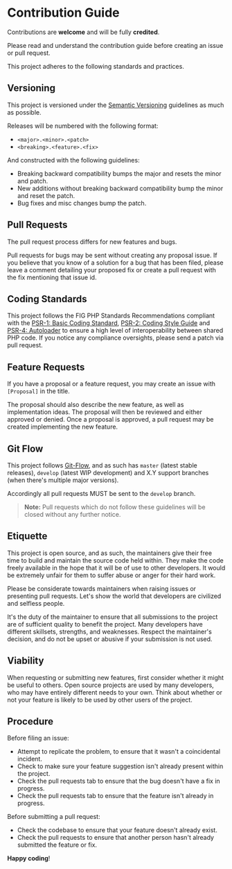# Contribution Guide

Contributions are **welcome** and will be fully **credited**.

Please read and understand the contribution guide before creating an issue or pull request.

This project adheres to the following standards and practices.

## Versioning

This project is versioned under the [Semantic Versioning](http://semver.org/) guidelines as much as possible.

Releases will be numbered with the following format:

- `<major>.<minor>.<patch>`
- `<breaking>.<feature>.<fix>`

And constructed with the following guidelines:

- Breaking backward compatibility bumps the major and resets the minor and patch.
- New additions without breaking backward compatibility bump the minor and reset the patch.
- Bug fixes and misc changes bump the patch.


## Pull Requests

The pull request process differs for new features and bugs.

Pull requests for bugs may be sent without creating any proposal issue. If you believe that you know of a solution for a bug that has been filed, please leave a comment detailing your proposed fix or create a pull request with the fix mentioning that issue id.


## Coding Standards

This project follows the FIG PHP Standards Recommendations compliant with the [PSR-1: Basic Coding Standard](http://www.php-fig.org/psr/psr-1/), [PSR-2: Coding Style Guide](http://www.php-fig.org/psr/psr-2/) and [PSR-4: Autoloader](http://www.php-fig.org/psr/psr-4/) to ensure a high level of interoperability between shared PHP code. If you notice any compliance oversights, please send a patch via pull request.


## Feature Requests

If you have a proposal or a feature request, you may create an issue with `[Proposal]` in the title.

The proposal should also describe the new feature, as well as implementation ideas. The proposal will then be reviewed and either approved or denied. Once a proposal is approved, a pull request may be created implementing the new feature.


## Git Flow

This project follows [Git-Flow](http://nvie.com/posts/a-successful-git-branching-model/), and as such has `master` (latest stable releases), `develop` (latest WIP development) and X.Y support branches (when there's multiple major versions).

Accordingly all pull requests MUST be sent to the `develop` branch.

> **Note:** Pull requests which do not follow these guidelines will be closed without any further notice.

## Etiquette

This project is open source, and as such, the maintainers give their free time to build and maintain the source code held within. They make the code freely available in the hope that it will be of use to other developers. It would be extremely unfair for them to suffer abuse or anger for their hard work.

Please be considerate towards maintainers when raising issues or presenting pull requests. Let's show the world that developers are civilized and selfless people.

It's the duty of the maintainer to ensure that all submissions to the project are of sufficient quality to benefit the project. Many developers have different skillsets, strengths, and weaknesses. Respect the maintainer's decision, and do not be upset or abusive if your submission is not used.

## Viability

When requesting or submitting new features, first consider whether it might be useful to others. Open source projects are used by many developers, who may have entirely different needs to your own. Think about whether or not your feature is likely to be used by other users of the project.

## Procedure

Before filing an issue:

- Attempt to replicate the problem, to ensure that it wasn't a coincidental incident.
- Check to make sure your feature suggestion isn't already present within the project.
- Check the pull requests tab to ensure that the bug doesn't have a fix in progress.
- Check the pull requests tab to ensure that the feature isn't already in progress.

Before submitting a pull request:

- Check the codebase to ensure that your feature doesn't already exist.
- Check the pull requests to ensure that another person hasn't already submitted the feature or fix.

**Happy coding**!
